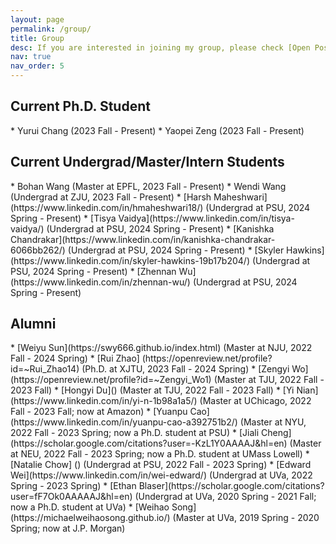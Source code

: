 ```yaml
---
layout: page
permalink: /group/
title: Group
desc: If you are interested in joining my group, please check [Open Position](/position).
nav: true
nav_order: 5
---
```


<h2 text-align="left"> Current Ph.D. Student </h2>
* Yurui Chang (2023 Fall - Present)
* Yaopei Zeng (2023 Fall - Present)

<h2 text-align="left"> Current Undergrad/Master/Intern Students </h2>
* Bohan Wang (Master at EPFL, 2023 Fall - Present)
* Wendi Wang (Undergrad at ZJU, 2023 Fall - Present)
* [Harsh Maheshwari](https://www.linkedin.com/in/hmaheshwari18/) (Undergrad at PSU, 2024 Spring - Present)
* [Tisya Vaidya](https://www.linkedin.com/in/tisya-vaidya/) (Undergrad at PSU, 2024 Spring - Present)
* [Kanishka Chandrakar](https://www.linkedin.com/in/kanishka-chandrakar-6066bb262/) (Undergrad at PSU, 2024 Spring - Present)
* [Skyler Hawkins](https://www.linkedin.com/in/skyler-hawkins-19b17b204/) (Undergrad at PSU, 2024 Spring - Present)
* [Zhennan Wu](https://www.linkedin.com/in/zhennan-wu/) (Undergrad at PSU, 2024 Spring - Present)

<h2 text-align="left"> Alumni </h2>
* [Weiyu Sun](https://swy666.github.io/index.html) (Master at NJU, 2022 Fall - 2024 Spring)
* [Rui Zhao] (https://openreview.net/profile?id=~Rui_Zhao14) (Ph.D. at XJTU, 2023 Fall - 2024 Spring)
* [Zengyi Wo](https://openreview.net/profile?id=~Zengyi_Wo1) (Master at TJU, 2022 Fall - 2023 Fall)
* [Hongyi Du]() (Master at TJU, 2022 Fall - 2023 Fall)
* [Yi Nian](https://www.linkedin.com/in/yi-n-1b98a1a5/) (Master at UChicago, 2022 Fall - 2023 Fall; now at Amazon)
* [Yuanpu Cao](https://www.linkedin.com/in/yuanpu-cao-a392751b2/) (Master at NYU, 2022 Fall - 2023 Spring; now a Ph.D. student at PSU)
* [Jiali Cheng](https://scholar.google.com/citations?user=-KzL1Y0AAAAJ&hl=en) (Master at NEU, 2022 Fall - 2023 Spring; now a Ph.D. student at UMass Lowell)
* [Natalie Chow] () (Undergrad at PSU, 2022 Fall - 2023 Spring)
* [Edward Wei](https://www.linkedin.com/in/wei-edward/) (Undergrad at UVa, 2022 Spring - 2023 Spring)
* [Ethan Blaser](https://scholar.google.com/citations?user=fF7Ok0AAAAAJ&hl=en) (Undergrad at UVa, 2020 Spring - 2021 Fall; now a Ph.D. student at UVa)
* [Weihao Song](https://michaelweihaosong.github.io/) (Master at UVa, 2019 Spring - 2020 Spring; now at J.P. Morgan)
